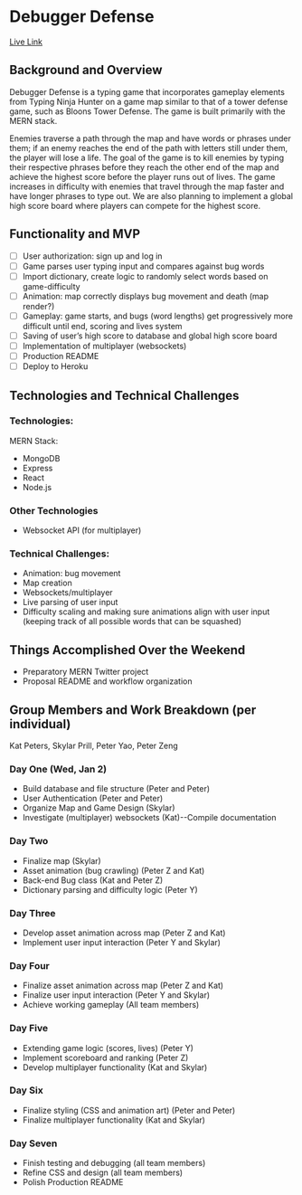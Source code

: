 # Debugger Defense

[Live Link](https://debuggerdefense.herokuapp.com/#/)

## Background and Overview

Debugger Defense is a typing game that incorporates gameplay elements from Typing Ninja Hunter on a game map similar to that of a tower defense game, such as Bloons Tower Defense. The game is built primarily with the MERN stack.

Enemies traverse a path through the map and have words or phrases under them; if an enemy reaches the end of the path with letters still under them, the player will lose a life. The goal of the game is to kill enemies by typing their respective phrases before they reach the other end of the map and achieve the highest score before the player runs out of lives. The game increases in difficulty with enemies that travel through the map faster and have longer phrases to type out. We are also planning to implement a global high score board where players can compete for the highest score.

## Functionality and MVP
- [ ] User authorization: sign up and log in
- [ ] Game parses user typing input and compares against bug words
- [ ] Import dictionary, create logic to randomly select words based on game-difficulty 
- [ ] Animation: map correctly displays bug movement and death (map render?)
- [ ] Gameplay: game starts, and bugs (word lengths) get progressively more difficult until end, scoring and lives system
- [ ] Saving of user’s high score to database and global high score board
- [ ] Implementation of multiplayer (websockets)
- [ ] Production README
- [ ] Deploy to Heroku

## Technologies and Technical Challenges

### Technologies:
MERN Stack:
- MongoDB
- Express
- React
- Node.js

### Other Technologies
- Websocket API (for multiplayer)

### Technical Challenges:
- Animation: bug movement
- Map creation
- Websockets/multiplayer
- Live parsing of user input
- Difficulty scaling and making sure animations align with user input (keeping track of all possible words that can be squashed)

## Things Accomplished Over the Weekend
- Preparatory MERN Twitter project
- Proposal README and workflow organization

## Group Members and Work Breakdown (per individual)
Kat Peters, Skylar Prill, Peter Yao, Peter Zeng

### Day One (Wed, Jan 2)
- Build database and file structure (Peter and Peter)
- User Authentication (Peter and Peter)
- Organize Map and Game Design (Skylar)
- Investigate (multiplayer) websockets (Kat)--Compile documentation

### Day Two
- Finalize map (Skylar)
- Asset animation (bug crawling) (Peter Z and Kat)
- Back-end Bug class (Kat and Peter Z)
- Dictionary parsing and difficulty logic (Peter Y)

### Day Three
- Develop asset animation across map (Peter Z and Kat)
- Implement user input interaction (Peter Y and Skylar)

### Day Four
- Finalize asset animation across map (Peter Z and Kat)
- Finalize user input interaction (Peter Y and Skylar)
- Achieve working gameplay (All team members)

### Day Five
- Extending game logic (scores, lives) (Peter Y)
- Implement scoreboard and ranking (Peter Z)
- Develop multiplayer functionality (Kat and Skylar)
 
### Day Six
- Finalize styling (CSS and animation art) (Peter and Peter)
- Finalize multiplayer functionality (Kat and Skylar)

### Day Seven
- Finish testing and debugging (all team members)
- Refine CSS and design (all team members)
- Polish Production README

